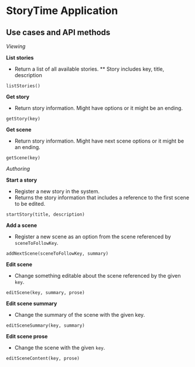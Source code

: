 StoryTime Application
=====================

Use cases and API methods
-------------------------

*Viewing*

**List stories**

* Return a list of all available stories.
** Story includes key, title, description

`listStories()`

**Get story**

* Return story information.  Might have options or it might be an ending.

`getStory(key)`

**Get scene**

* Return story information.  Might have next scene options or it might be an ending.

`getScene(key)`


*Authoring*

**Start a story**

* Register a new story in the system.
* Returns the story information that includes a reference to the first scene to be edited.

`startStory(title, description)`

**Add a scene**

* Register a new scene as an option from the scene referenced by `sceneToFollowKey`.

`addNextScene(sceneToFollowKey, summary)`

**Edit scene**

* Change something editable about the scene referenced by the given `key`.

`editScene(key, summary, prose)`

**Edit scene summary**

* Change the summary of the scene with the given key.

`editSceneSummary(key, summary)`

**Edit scene prose**

* Change the scene with the given `key`.

`editSceneContent(key, prose)`
